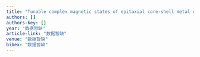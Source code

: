 ```yaml
---
title: "Tunable complex magnetic states of epitaxial core-shell metal oxide nanocrystals fabricated by the phase decomposition method"
authors: []
authors-key: []
year: "数据暂缺"
article-link: "数据暂缺"
venue: "数据暂缺"
bibex: "数据暂缺"
---
```

